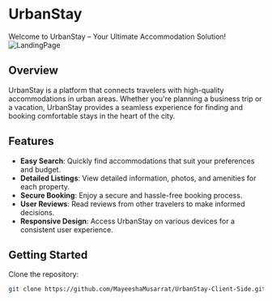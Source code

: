 # UrbanStay

Welcome to UrbanStay – Your Ultimate Accommodation Solution!
<br>
![LandingPage](https://github.com/MayeeshaMusarrat/UrbanStay-Client-Side/assets/112959521/91b9a704-df9c-45ca-9247-0e5507d100fd)

## Overview

UrbanStay is a platform that connects travelers with high-quality accommodations in urban areas. Whether you're planning a business trip or a vacation, UrbanStay provides a seamless experience for finding and booking comfortable stays in the heart of the city.

## Features

- **Easy Search**: Quickly find accommodations that suit your preferences and budget.
- **Detailed Listings**: View detailed information, photos, and amenities for each property.
- **Secure Booking**: Enjoy a secure and hassle-free booking process.
- **User Reviews**: Read reviews from other travelers to make informed decisions.
- **Responsive Design**: Access UrbanStay on various devices for a consistent user experience.

## Getting Started

Clone the repository:

   ```bash
   git clone https://github.com/MayeeshaMusarrat/UrbanStay-Client-Side.git